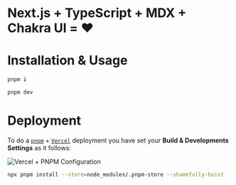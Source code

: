 # Next.js + TypeScript + MDX + Chakra UI = ❤️

# Installation & Usage

```bash
pnpm i
```

```bash
pnpm dev
```

# Deployment

To do a [`pnpm`](https://pnpm.io/) + [`Vercel`](https://vercel.com/) deployment you have set your __Build & Developments Settings__ as it follows:

![Vercel + PNPM Configuration](/public/vercel-pnpm.png) 

```bash
npx pnpm install --store=node_modules/.pnpm-store --shamefully-hoist
```
